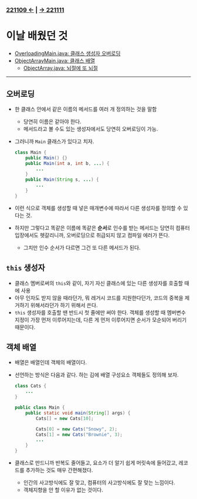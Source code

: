 ﻿#
### [221109 ←](../../221011-221202_JAVA_BASICS/22-11/221109) | [→ 221111](../../221011-221202_JAVA_BASICS/22-11/221111/)

# 이날 배웠던 것

- [OverloadingMain.java: 클래스 생성자 오버로딩](../../221011-221202_JAVA_BASICS/22-11/221110/javastudy56/javastudy/src/javastudy/OverloadingMain.java)
- [ObjectArrayMain.java: 클래스 배열](../../221011-221202_JAVA_BASICS/22-11/221110/javastudy56/javastudy/src/javastudy/ObjectArrayMain.java)
    - [ObjectArray.java: 뇌절에 또 뇌절](../../221011-221202_JAVA_BASICS/22-11/221110/javastudy56/javastudy/src/javastudy/ObjectArray.java)

---

## 오버로딩

- 한 클래스 안에서 같은 이름의 메서드를 여러 개 정의하는 것을 말함
    - 당연히 이름은 같아야 한다.
    - 메서드라고 볼 수도 있는 생성자에서도 당연히 오버로딩이 가능.
- 그러니까 `Main` 클래스가 있다고 치자.

    ```java
    class Main {
        public Main() {}
        public Main(int a, int b, ...) {
            ...
        }
        public Main(String s, ...) {
            ...
        }
    }
    ```

- 이런 식으로 객체를 생성할 때 넣은 매개변수에 따라서 다른 생성자를 정의할 수 있다는 것.
- 하지만 그렇다고 똑같은 이름에 똑같은 **순서**로 인수를 받는 메서드는 당연히 컴퓨터 입장에서도 헷갈리니까, 오버로딩으로 취급되지 않고 컴파일 에러가 뜬다.
    - 그치만 인수 순서가 다르면 그건 또 다른 메서드가 된다.

## `this` 생성자

- 클래스 멤버로써의 `this`와 같이, 자기 자신 클래스에 있는 다른 생성자를 호출할 때에 사용
- 아무 인자도 받지 않을 때라던가, 뭐 레거시 코드를 지원한다던가, 코드의 중복을 제거하기 위해서라던가 하기 위해서 쓴다.
- `this` 생성자를 호출할 땐 반드시 첫 줄에만 써야 한다. 객체를 생성할 때 멤버변수 지정이 가장 먼저 이루어지는데, 다른 게 먼저 이루어지면 순서가 모순되어 버리기 때문이다.

## 객체 배열

- 배열은 배열인데 객체의 배열이다.
- 선언하는 방식은 다음과 같다. 하는 김에 배열 구성요소 객체들도 정의해 보자.

    ```java
    class Cats {
        ...
    }

    public class Main {
        public static void main(String[] args) {
            Cats[] = new Cats[10];

            Cats[0] = new Cats("Snowy", 2);
            Cats[1] = new Cats("Brownie", 3);
            ...
        }
    }
    ```

- 클래스로 만드니까 반복도 줄어들고, 요소가 더 알기 쉽게 머릿속에 들어갔고, 레코드를 추가하는 것도 매우 간편해졌다.
    - 인간의 사고방식에도 잘 맞고, 컴퓨터의 사고방식에도 잘 맞는 느낌이다.
    - 객체지향을 안 할 이유가 없는 것이다.